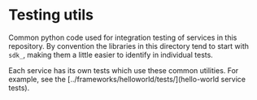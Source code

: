 # Testing utils

Common python code used for integration testing of services in this repository. By convention the libraries in this directory tend to start with `sdk_`, making them a little easier to identify in individual tests.

Each service has its own tests which use these common utilities. For example, see the [../frameworks/helloworld/tests/](hello-world service tests).
